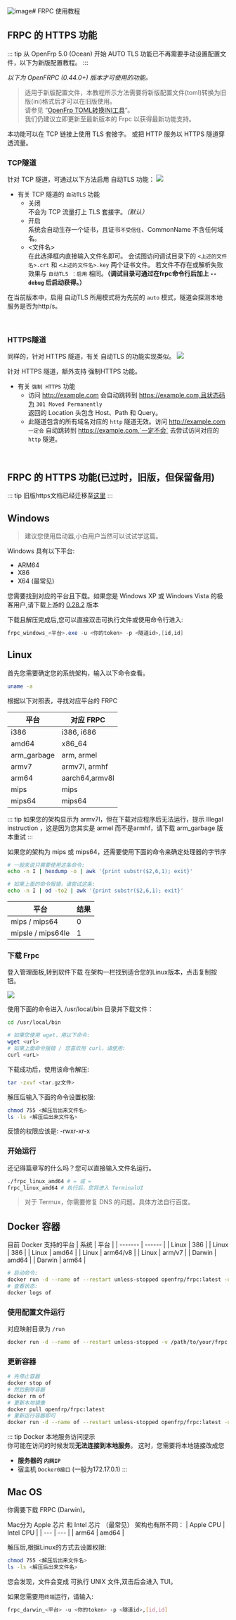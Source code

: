 ![image](https://github.com/user-attachments/assets/bcbf2a38-0d28-4953-949b-98c030dd3a5d)# FRPC 使用教程

## FRPC 的 HTTPS 功能

::: tip
从 OpenFrp 5.0 (Ocean) 开始 AUTO TLS 功能已不再需要手动设置配置文件，以下为新版配置教程。
::: 


*以下为 OpenFRPC (0.44.0+) 版本才可使用的功能。*

> 适用于新版配置文件，本教程所示方法需要将新版配置文件(toml)转换为旧版(ini)格式后才可以在旧版使用。<br />
> 请参见 “[OpenFrp TOML转换INI工具](https://api.zyghit.cn/toml-to-ini/)”。<br />
> 我们仍建议立即更新至最新版本的 Frpc 以获得最新功能支持。

本功能可以在 TCP 链接上使用 TLS 套接字。
或把 HTTP 服务以 HTTPS 隧道穿透流量。

### TCP隧道

针对 TCP 隧道，可通过以下方法启用 自动TLS 功能：
![](./image/frpc/831f72faa42afccb9dc40cbb5fa5e79a.png)

* 有关 TCP 隧道的 `自动TLS` 功能
  * 关闭<br/>不会为 TCP 流量打上 TLS 套接字。*（默认）*
  * 开启<br/>系统会自动生存一个证书，且证书`不受信任`、CommonName 不含任何域名。
  * <文件名>  <br/>在此选择框内直接输入文件名即可。
  会试图访问调试目录下的 `<上述的文件名>.crt` 和 `<上述的文件名>.key` 两个证书文件。
若文件不存在或解析失败 效果与 `自动TLS ：启用` 相同。**（调试目录可通过在frpc命令行后加上 `--debug` 后启动获得。）**

在当前版本中，启用 自动TLS 所用模式将为先前的 `auto` 模式，隧道会探测本地服务是否为http/s。

<br/>

### HTTPS隧道

同样的，针对 HTTPS 隧道，有关 自动TLS 的功能实现类似。
![](./image/frpc/20f6530f4d9d21943c0a479492458fea.png)

针对 HTTPS 隧道，额外支持 强制HTTPS 功能。

* 有关 `强制 HTTPS` 功能
  * 访问 http://example.com 会自动跳转到 https://example.com,且状态码为 `301 Moved Permanently` <br />返回的 Location 头包含 Host、Path 和 Query。
  * 此隧道包含的所有域名对应的 `http` 隧道无效。访问 http://example.com `一定会` 自动跳转到 https://example.com,`一定不会` 去尝试访问对应的 `http` 隧道。

 
<br/>

## FRPC 的 HTTPS 功能(已过时，旧版，但保留备用)
::: tip
旧版https文档已经迁移至[这里](./frpc-old)
::: 

## Windows

> 建议您使用启动器,小白用户当然可以试试学这篇。

Windows 具有以下平台:

* ARM64
* X86
* X64 (最常见)

您需要找到对应的平台且下载。如果您是 Windows XP 或 Windows Vista 的极客用户,请下载上游的 [0.28.2](https://github.com/fatedier/frp/releases/tag/v0.28.2) 版本

下载且解压完成后,您可以直接双击可执行文件或使用命令行进入:

```powershell
frpc_windows_<平台>.exe -u <你的token> -p <隧道id>,[id,id]
```

## Linux

首先您需要确定您的系统架构，输入以下命令查看。

```bash
uname -a
```

根据以下对照表，寻找对应平台的 FRPC

| 平台          | 对应 FRPC        |
|-------------|----------------|
| i386        | i386, i686     |
| amd64       | x86_64         |
| arm_garbage | 	arm, armel    |
| armv7       | armv7l, armhf  |
| arm64       | aarch64,armv8l |
| mips        | mips           |
| mips64      | mips64         |

::: tip
如果您的架构显示为 armv7l，但在下载对应程序后无法运行，提示 Illegal instruction ，这是因为您其实是 armel 而不是armhf，请下载 arm_garbage 版本重试
::: 

如果您的架构为 mips 或 mips64，还需要使用下面的命令来确定处理器的字节序

``` bash
# 一般来说只需要使用这条命令:
echo -n I | hexdump -o | awk '{print substr($2,6,1); exit}'

# 如果上面的命令报错，请尝试这条:
echo -n I | od -to2 | awk '{print substr($2,6,1); exit}'
```

| 平台                | 结果  |
|-------------------|-----|
| mips / mips64     | 0   |
| mipsle / mips64le | 1   |




### 下载 Frpc

登入管理面板,转到软件下载
在架构一栏找到适合您的Linux版本，点击复制按钮。

![](./image/frpc/c0f99b289c48ba046b065ee33a4f5921.png)

使用下面的命令进入 /usr/local/bin 目录并下载文件：

``` bash
cd /usr/local/bin 

# 如果您使用 wget，用以下命令:
wget <url>
# 如果上面命令报错 / 您喜欢用 curl，请使用:
curl <urL>
```

下载成功后，使用该命令解压:

``` bash
tar -zxvf <tar.gz文件>
```

解压后输入下面的命令设置权限:

``` bash
chmod 755 <解压后出来文件名>
ls -ls <解压后出来文件名>
```

反馈的权限应该是: -rwxr-xr-x

### 开始运行

还记得篇章写的什么吗？您可以直接输入文件名运行。

```bash
./frpc_linux_amd64 # = 或 = 
frpc_linux_amd64 # 执行后，您将进入 TerminalUI 
```

> 对于 Termux，你需要修复 DNS 的问题。具体方法自行百度。

## Docker 容器

目前 Docker 支持的平台
| 系统    | 平台   |
| ------- | ------ |
| Linux | 386      |
| Linux | 386      |
| Linux | amd64    |
| Linux | arm64/v8 |
| Linux | arm/v7   |
| Darwin | amd64   |
| Darwin | arm64   |

```bash
# 启动命令: 
docker run -d --name of --restart unless-stopped openfrp/frpc:latest -u <访问密钥> -p <隧道ID>[<,隧道ID><,隧道ID>]
# 查看状态: 
docker logs of
```

### 使用配置文件运行
对应映射目录为 `/run`

```bash
docker run -d --name of --restart unless-stopped -v /path/to/your/frpc.ini:/run/frpc.ini openfrp/frpc:latest
```

### 更新容器

```bash
# 先停止容器
docker stop of
# 然后删除容器
docker rm of
# 更新本地镜像
docker pull openfrp/frpc:latest
# 重新运行容器即可
docker run -d --name of --restart unless-stopped openfrp/frpc:latest -u <访问密钥> -p <隧道ID>[<,隧道ID><,隧道ID>]
```

::: tip
Docker 本地服务访问提示 <br/>
你可能在访问的时候发现**无法连接到本地服务**。
这时，您需要将本地链接改成您
- **服务器的 `内网IP`**  
- 宿主机 `Docker0接口` (一般为172.17.0.1)
::: 

<!-- Docker THE END -->

## Mac OS

你需要下载 FRPC (Darwin)。

Mac分为 Apple 芯片 和 Intel 芯片 （最常见）
架构也有所不同：
| Apple CPU | Intel CPU |
| --- | --- |
| arm64 | amd64 |

解压后,根据Linux的方式去设置权限:

``` bash
chmod 755 <解压后出来文件名>
ls -ls <解压后出来文件名>
```

您会发现，文件会变成 可执行 UNIX 文件,双击后会进入 TUI。

如果您需要用`终端`运行，请输入:

```bash
frpc_darwin_<平台> -u <你的token> -p <隧道id>,[id,id]
```


